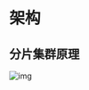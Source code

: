 # 架构

## 分片集群原理

![img](http://img.blog.csdn.net/20141211201541546?watermark/2/text/aHR0cDovL2Jsb2cuY3Nkbi5uZXQvemhhb3dlbjI1/font/5a6L5L2T/fontsize/400/fill/I0JBQkFCMA==/dissolve/70/gravity/SouthEast)

